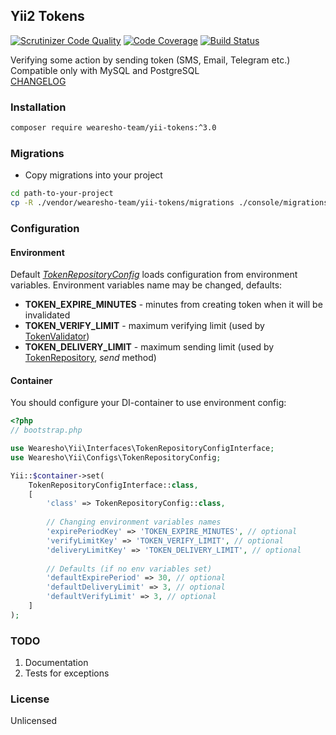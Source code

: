 ## Yii2 Tokens
[![Scrutinizer Code Quality](https://scrutinizer-ci.com/g/wearesho-team/yii-tokens/badges/quality-score.png?b=master)](https://scrutinizer-ci.com/g/wearesho-team/yii-tokens/?branch=master)
[![Code Coverage](https://scrutinizer-ci.com/g/wearesho-team/yii-tokens/badges/coverage.png?b=master)](https://scrutinizer-ci.com/g/wearesho-team/yii-tokes/?branch=master)
[![Build Status](https://scrutinizer-ci.com/g/wearesho-team/yii-tokens/badges/build.png?b=master)](https://scrutinizer-ci.com/g/wearesho-team/yii-tokens/build-status/master)

Verifying some action by sending token (SMS, Email, Telegram etc.)
Compatible only with MySQL and PostgreSQL  
[CHANGELOG](./CHANGELOG.md)

### Installation
```bash
composer require wearesho-team/yii-tokens:^3.0
```

### Migrations
- Copy migrations into your project
```bash
cd path-to-your-project
cp -R ./vendor/wearesho-team/yii-tokens/migrations ./console/migrations
``` 
 
### Configuration
#### Environment
Default *[TokenRepositoryConfig](./src/Configs/TokenRepositoryConfig.php)* loads configuration from environment variables.
Environment variables name may be changed, defaults:
- **TOKEN_EXPIRE_MINUTES** - minutes from creating token when it will be invalidated
- **TOKEN_VERIFY_LIMIT** - maximum verifying limit (used by [TokenValidator](./src/Validators/TokenValidator.php)) 
- **TOKEN_DELIVERY_LIMIT** - maximum sending limit (used by [TokenRepository](./src/Repositories/TokenRepository.php), *send* method)
#### Container
You should configure your DI-container to use environment config:
```php
<?php
// bootstrap.php

use Wearesho\Yii\Interfaces\TokenRepositoryConfigInterface;
use Wearesho\Yii\Configs\TokenRepositoryConfig;

Yii::$container->set(
    TokenRepositoryConfigInterface::class,
    [
        'class' => TokenRepositoryConfig::class,
        
        // Changing environment variables names
        'expirePeriodKey' => 'TOKEN_EXPIRE_MINUTES', // optional
        'verifyLimitKey' => 'TOKEN_VERIFY_LIMIT', // optional
        'deliveryLimitKey' => 'TOKEN_DELIVERY_LIMIT', // optional
        
        // Defaults (if no env variables set)
        'defaultExpirePeriod' => 30, // optional
        'defaultDeliveryLimit' => 3, // optional
        'defaultVerifyLimit' => 3, // optional
    ]
);

```
 
### TODO
1. Documentation
2. Tests for exceptions

### License
Unlicensed